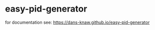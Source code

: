 easy-pid-generator
==================

for documentation see: https://dans-knaw.github.io/easy-pid-generator
